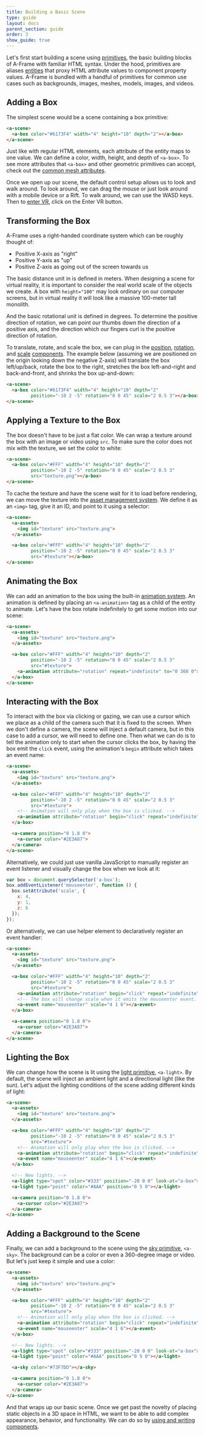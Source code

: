 ```yaml
---
title: Building a Basic Scene
type: guide
layout: docs
parent_section: guide
order: 3
show_guide: true
---
```


Let's first start building a scene using [primitives][primitives], the basic building blocks of A-Frame with familiar HTML syntax. Under the hood, primitives are aliases [entities][entity] that proxy HTML attribute values to component property values. A-Frame is bundled with a handful of primitives for common use cases such as backgrounds, images, meshes, models, images, and videos.

## Adding a Box

The simplest scene would be a scene containing a box primitive:

```html
<a-scene>
  <a-box color="#6173F4" width="4" height="10" depth="2"></a-box>
</a-scene>
```

Just like with regular HTML elements, each attribute of the entity maps to one value. We can define a color, width, height, and depth of `<a-box>`. To see more attributes that `<a-box>` and other geometric primitives can accept, check out the [common mesh attributes][mesh].

Once we open up our scene, the default control setup allows us to look and walk around. To look around, we can drag the mouse or just look around with a mobile device or a Rift. To walk around, we can use the WASD keys. Then to [enter VR][mozvr], click on the Enter VR button.

## Transforming the Box

A-Frame uses a right-handed coordinate system which can be roughly thought of:

- Positive X-axis as "right"
- Positive Y-axis as "up"
- Positive Z-axis as going out of the screen towards us

The basic distance unit in is defined in meters. When designing a scene for virtual reality, it is important to consider the real world scale of the objects we create. A box with `height="100"` may look ordinary on our computer screens, but in virtual reality it will look like a massive 100-meter tall monolith.

And the basic rotational unit is defined in degrees. To determine the positive direction of rotation, we can point our thumbs down the direction of a positive axis, and the direction which our fingers curl is the positive direction of rotation.

To translate, rotate, and scale the box, we can plug in the [position][position], [rotation][rotation], and [scale][scale] [components][component]. The example below (assuming we are positioned on the origin looking down the negative Z-axis) will translate the box left/up/back, rotate the box to the right, stretches the box left-and-right and back-and-front, and shrinks the box up-and-down:

```html
<a-scene>
  <a-box color="#6173F4" width="4" height="10" depth="2"
         position="-10 2 -5" rotation="0 0 45" scale="2 0.5 3"></a-box>
</a-scene>
```

## Applying a Texture to the Box

The box doesn't have to be just a flat color. We can wrap a texture around the box with an image or video using `src`. To make sure the color does not mix with the texture, we set the color to white:

```html
<a-scene>
  <a-box color="#FFF" width="4" height="10" depth="2"
         position="-10 2 -5" rotation="0 0 45" scale="2 0.5 3"
         src="texture.png"></a-box>
</a-scene>
```

To cache the texture and have the scene wait for it to load before rendering, we can move the texture into the [asset management system][asset]. We define it as an `<img>` tag, give it an ID, and point to it using a selector:

```html
<a-scene>
  <a-assets>
    <img id="texture" src="texture.png">
  </a-assets>

  <a-box color="#FFF" width="4" height="10" depth="2"
         position="-10 2 -5" rotation="0 0 45" scale="2 0.5 3"
         src="#texture"></a-box>
</a-scene>
```

## Animating the Box

We can add an animation to the box using the built-in [animation system][animation]. An animation is defined by placing an `<a-animation>` tag as a child of the entity to animate. Let's have the box rotate indefinitely to get some motion into our scene:

```html
<a-scene>
  <a-assets>
    <img id="texture" src="texture.png">
  </a-assets>

  <a-box color="#FFF" width="4" height="10" depth="2"
         position="-10 2 -5" rotation="0 0 45" scale="2 0.5 3"
         src="#texture">
    <a-animation attribute="rotation" repeat="indefinite" to="0 360 0"></a-animation>
  </a-box>
</a-scene>
```

## Interacting with the Box

To interact with the box via clicking or gazing, we can use a cursor which we place as a child of the camera such that it is fixed to the screen. When we don't define a camera, the scene will inject a default camera, but in this case to add a cursor, we will need to define one. Then what we can do is to tell the animation only to start when the cursor clicks the box, by having the box emit the `click` event, using the animation's `begin` attribute which takes an event name:

```html
<a-scene>
  <a-assets>
    <img id="texture" src="texture.png">
  </a-assets>

  <a-box color="#FFF" width="4" height="10" depth="2"
         position="-10 2 -5" rotation="0 0 45" scale="2 0.5 3"
         src="#texture">
    <!-- Animation will only play when the box is clicked. -->
    <a-animation attribute="rotation" begin="click" repeat="indefinite" to="0 360 0"></a-animation>
  </a-box>

  <a-camera position="0 1.8 0">
    <a-cursor color="#2E3A87">
  </a-camera>
</a-scene>
```

Alternatively, we could just use vanilla JavaScript to manually register an event listener and visually change the box when we look at it:

```js
var box = document.querySelector('a-box');
box.addEventListener('mouseenter', function () {
  box.setAttribute('scale', {
    x: 4,
    y: 1,
    z: 6
  });
});
```

Or alternatively, we can use [<a-event>][events] helper element to declaratively register an event handler:

```html
<a-scene>
  <a-assets>
    <img id="texture" src="texture.png">
  </a-assets>

  <a-box color="#FFF" width="4" height="10" depth="2"
         position="-10 2 -5" rotation="0 0 45" scale="2 0.5 3"
         src="#texture">
    <a-animation attribute="rotation" begin="click" repeat="indefinite" to="0 360 0"></a-animation>
    <!-- The box will change scale when it emits the mouseenter event. -->
    <a-event name="mouseenter" scale="4 1 6"></a-event>
  </a-box>

  <a-camera position="0 1.8 0">
    <a-cursor color="#2E3A87">
  </a-camera>
</a-scene>
```

## Lighting the Box

We can change how the scene is lit using the [light primitive][light], `<a-light>`. By default, the scene will inject an ambient light and a directional light (like the sun). Let's adjust the lighting conditions of the scene adding different kinds of light:

```html
<a-scene>
  <a-assets>
    <img id="texture" src="texture.png">
  </a-assets>

  <a-box color="#FFF" width="4" height="10" depth="2"
         position="-10 2 -5" rotation="0 0 45" scale="2 0.5 3"
         src="#texture">
    <!-- Animation will only play when the box is clicked. -->
    <a-animation attribute="rotation" begin="click" repeat="indefinite" to="0 360 0"></a-animation>
    <a-event name="mouseenter" scale="4 1 6"></a-event>
  </a-box>

  <!-- New lights. -->
  <a-light type="spot" color="#333" position="-20 0 0" look-at="a-box"></a-light>
  <a-light type="point" color="#AAA" position="0 5 0"></a-light>

  <a-camera position="0 1.8 0">
    <a-cursor color="#2E3A87">
  </a-camera>
</a-scene>
```

## Adding a Background to the Scene

Finally, we can add a background to the scene using the [sky primitive][sky], `<a-sky>`. The background can be a color or even a 360-degree image or video. But let's just keep it simple and use a color:

```html
<a-scene>
  <a-assets>
    <img id="texture" src="texture.png">
  </a-assets>

  <a-box color="#FFF" width="4" height="10" depth="2"
         position="-10 2 -5" rotation="0 0 45" scale="2 0.5 3"
         src="#texture">
    <!-- Animation will only play when the box is clicked. -->
    <a-animation attribute="rotation" begin="click" repeat="indefinite" to="0 360 0"></a-animation>
    <a-event name="mouseenter" scale="4 1 6"></a-event>
  </a-box>

  <!-- New lights. -->
  <a-light type="spot" color="#333" position="-20 0 0" look-at="a-box"></a-light>
  <a-light type="point" color="#AAA" position="0 5 0"></a-light>

  <a-sky color="#73F7DD"></a-sky>

  <a-camera position="0 1.8 0">
    <a-cursor color="#2E3A87">
  </a-camera>
</a-scene>
```

And that wraps up our basic scene. Once we get past the novelty of placing static objects in a 3D space in HTML, we want to be able to add complex appearance, behavior, and functionality. We can do so by [using and writing components][next].

[animation]: ../core/animation.md
[asset]: ../core/asset-management-system.md
[component]: ../core/component.md
[entity]: ../core/entity.md
[events]: ../extras/declarative-events.md
[light]: ../primitives/light.md
[mesh]: ../primitives/mesh-attributes.md
[mozvr]: http://mozvr.com/#start
[next]: ./using-and-writing-components.md
[position]: ../components/position.md
[primitives]: ../primitives/
[rotation]: ../components/rotation.md
[scale]: ../components/scale.md
[sky]: ../primitives/sky.md
[threejs]: http://threejs.org

